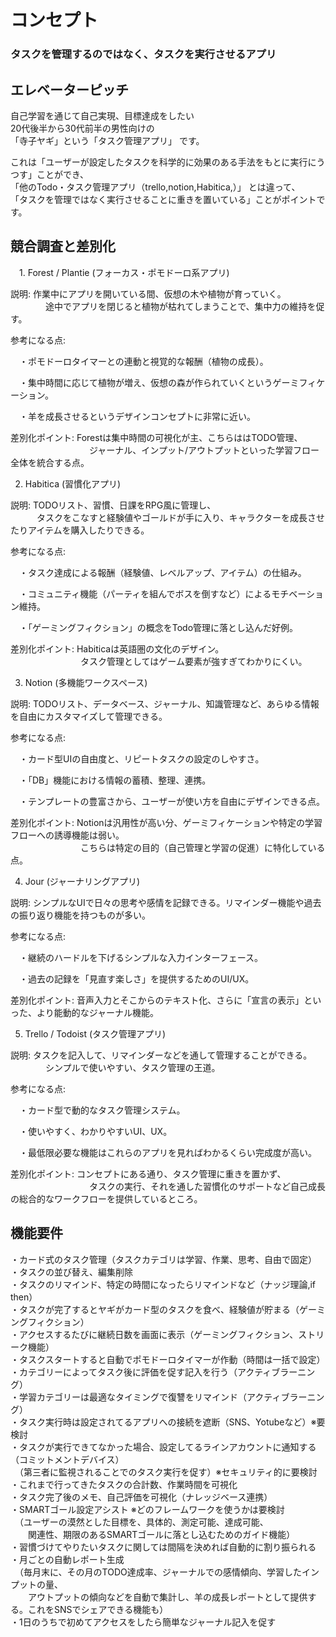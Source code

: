 # コンセプト

### タスクを管理するのではなく、タスクを実行させるアプリ


## エレベーターピッチ
自己学習を通じて自己実現、目標達成をしたい  
20代後半から30代前半の男性向けの  
「寺子ヤギ」という「タスク管理アプリ」 です。

これは「ユーザーが設定したタスクを科学的に効果のある手法をもとに実行にうつす」ことができ、  
「他のTodo・タスク管理アプリ（trello,notion,Habitica,）」 とは違って、  
「タスクを管理ではなく実行させることに重きを置いている」ことがポイントです。

## 競合調査と差別化

　1. Forest / Plantie (フォーカス・ポモドーロ系アプリ)

  説明: 作業中にアプリを開いている間、仮想の木や植物が育っていく。  
  　　　　途中でアプリを閉じると植物が枯れてしまうことで、集中力の維持を促す。

  参考になる点:

  　・ポモドーロタイマーとの連動と視覚的な報酬（植物の成長）。

  　・集中時間に応じて植物が増え、仮想の森が作られていくというゲーミフィケーション。

  　・羊を成長させるというデザインコンセプトに非常に近い。

   差別化ポイント: Forestは集中時間の可視化が主、こちらははTODO管理、  
   　　　　　　　　　ジャーナル、インプット/アウトプットといった学習フロー全体を統合する点。

2. Habitica (習慣化アプリ)

説明: TODOリスト、習慣、日課をRPG風に管理し、  
　　　タスクをこなすと経験値やゴールドが手に入り、キャラクターを成長させたりアイテムを購入したりできる。

参考になる点:

　・タスク達成による報酬（経験値、レベルアップ、アイテム）の仕組み。

　・コミュニティ機能（パーティを組んでボスを倒すなど）によるモチベーション維持。

　・「ゲーミングフィクション」の概念をTodo管理に落とし込んだ好例。

差別化ポイント: Habiticaは英語圏の文化のデザイン。  
　　　　　　　　タスク管理としてはゲーム要素が強すぎてわかりにくい。

3. Notion (多機能ワークスペース)

説明: TODOリスト、データベース、ジャーナル、知識管理など、あらゆる情報を自由にカスタマイズして管理できる。

参考になる点:

　・カード型UIの自由度と、リピートタスクの設定のしやすさ。

　・「DB」機能における情報の蓄積、整理、連携。

　・テンプレートの豊富さから、ユーザーが使い方を自由にデザインできる点。

差別化ポイント: Notionは汎用性が高い分、ゲーミフィケーションや特定の学習フローへの誘導機能は弱い。  
　　　　　　　　こちらは特定の目的（自己管理と学習の促進）に特化している点。

4. Jour (ジャーナリングアプリ)

説明: シンプルなUIで日々の思考や感情を記録できる。リマインダー機能や過去の振り返り機能を持つものが多い。  

参考になる点:

　・継続のハードルを下げるシンプルな入力インターフェース。

　・過去の記録を「見直す楽しさ」を提供するためのUI/UX。

差別化ポイント: 音声入力とそこからのテキスト化、さらに「宣言の表示」といった、より能動的なジャーナル機能。

5. Trello / Todoist (タスク管理アプリ)

  説明: タスクを記入して、リマインダーなどを通して管理することができる。  
  　　　　シンプルで使いやすい、タスク管理の王道。

  参考になる点:

  　・カード型で動的なタスク管理システム。

  　・使いやすく、わかりやすいUI、UX。

  　・最低限必要な機能はこれらのアプリを見ればわかるくらい完成度が高い。

   差別化ポイント: コンセプトにある通り、タスク管理に重きを置かず、   
   　　　　　　　　　タスクの実行、それを通した習慣化のサポートなど自己成長の総合的なワークフローを提供しているところ。

## 機能要件

・カード式のタスク管理（タスクカテゴリは学習、作業、思考、自由で固定）  
・タスクの並び替え、編集削除  
・タスクのリマインド、特定の時間になったらリマインドなど（ナッジ理論,if then）  
・タスクが完了するとヤギがカード型のタスクを食べ、経験値が貯まる（ゲーミングフィクション）  
・アクセスするたびに継続日数を画面に表示（ゲーミングフィクション、ストリーク機能）  
・タスクスタートすると自動でポモドーロタイマーが作動（時間は一括で設定）  
・カテゴリーによってタスク後に評価を促す記入を行う（アクティブラーニング）  
・学習カテゴリーは最適なタイミングで復讐をリマインド（アクティブラーニング）  
・タスク実行時は設定されてるアプリへの接続を遮断（SNS、Yotubeなど）※要検討  
・タスクが実行できてなかった場合、設定してるラインアカウントに通知する（コミットメントデバイス）  
　（第三者に監視されることでのタスク実行を促す）※セキュリティ的に要検討  
・これまで行ってきたタスクの合計数、作業時間を可視化  
・タスク完了後のメモ、自己評価を可視化（ナレッジベース連携）  
・SMARTゴール設定アシスト ※どのフレームワークを使うかは要検討  
　（ユーザーの漠然とした目標を、具体的、測定可能、達成可能、  
 　　関連性、期限のあるSMARTゴールに落とし込むためのガイド機能）  
・習慣づけてやりたいタスクに関しては間隔を決めれば自動的に割り振られる  
・月ごとの自動レポート生成  
　（毎月末に、その月のTODO達成率、ジャーナルでの感情傾向、学習したインプットの量、  
 　　アウトプットの傾向などを自動で集計し、羊の成長レポートとして提供する。これをSNSでシェアできる機能も）  
・1日のうちで初めてアクセスをしたら簡単なジャーナル記入を促す


